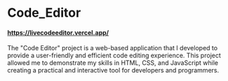 # Code_Editor

#### https://livecodeeditor.vercel.app/

The "Code Editor" project is a web-based application that I developed to provide a user-friendly and efficient code editing experience. This project allowed me to demonstrate my skills in HTML, CSS, and JavaScript while creating a practical and interactive tool for developers and programmers.
